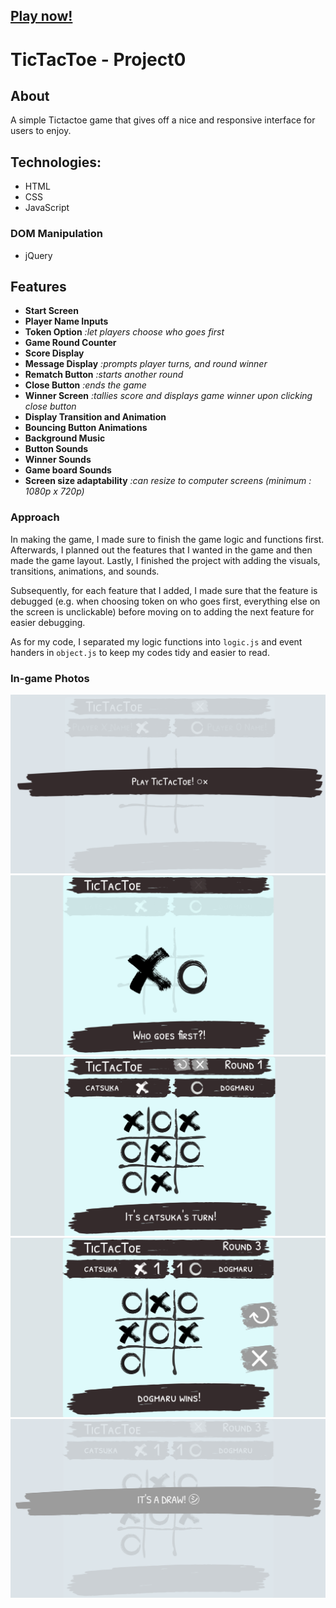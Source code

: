 ## [Play now!](https://kendlc.github.io/Project0-Tictactoe/)

# TicTacToe - Project0

## About

A simple Tictactoe game that gives off a nice and responsive interface for users to enjoy.


## Technologies:
* HTML
* CSS
* JavaScript

### DOM Manipulation
* jQuery

## Features
* **Start Screen**
* **Player Name Inputs**
* **Token Option** _:let players choose who goes first_
* **Game Round Counter**
* **Score Display**
* **Message Display** _:prompts player turns, and round winner_
* **Rematch Button**  _:starts another round_
* **Close Button** _:ends the game_
* **Winner Screen** _:tallies score and displays game winner upon clicking close button_
* **Display Transition and Animation**
* **Bouncing Button Animations**
* **Background Music**
* **Button Sounds**
* **Winner Sounds**
* **Game board Sounds**
* **Screen size adaptability** _:can resize to computer screens (minimum : 1080p x 720p)_


### Approach
In making the game, I made sure to finish the game logic and functions first. Afterwards, I planned out the features that I wanted in the game and then made the game layout. Lastly, I finished the project with adding the visuals, transitions, animations, and sounds. 

Subsequently, for each feature that I added, I made sure that the feature is debugged (e.g. when choosing token on who goes first, everything else on the screen is unclickable) before moving on to adding the next feature for easier debugging.

As for my code, I separated my logic functions into `logic.js` and event handers in `object.js` to keep my codes tidy and easier to read. 

### In-game Photos

![Start screen](img/readme/ss1.png)
![Whose Turn](img/readme/ss2.png)
![Board play](img/readme/ss3.png)
![Board play](img/readme/ss4.png)
![Winner screen](img/readme/ss5.png)



